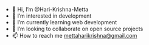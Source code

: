 - 👋 Hi, I’m @Hari-Krishna-Metta
- 👀 I’m interested in development
- 🌱 I’m currently learning  web development
- 💞️ I’m looking to collaborate on open source projects
- 📫 How to reach me mettaharikrishna@gmail.com

<!---
Hari-Krishna-Metta/Hari-Krishna-Metta is a ✨ special ✨ repository because its `README.md` (this file) appears on your GitHub profile.
You can click the Preview link to take a look at your changes.
--->

